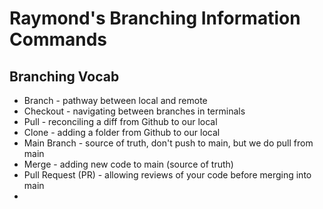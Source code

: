 # Raymond's Branching Information Commands

## Branching Vocab
- Branch - pathway between local and remote
- Checkout - navigating between branches in terminals
- Pull - reconciling a diff from Github to our local
- Clone - adding a folder from Github to our local
- Main Branch - source of truth, don't push to main, but we do pull from main
- Merge - adding new code to main (source of truth)
- Pull Request (PR) - allowing reviews of your code before merging into main
- 
